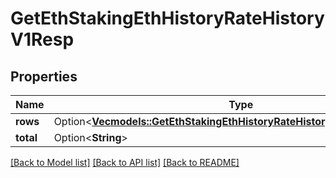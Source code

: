 # GetEthStakingEthHistoryRateHistoryV1Resp

## Properties

Name | Type | Description | Notes
------------ | ------------- | ------------- | -------------
**rows** | Option<[**Vec<models::GetEthStakingEthHistoryRateHistoryV1RespRowsInner>**](GetEthStakingEthHistoryRateHistoryV1Resp_rows_inner.md)> |  | [optional]
**total** | Option<**String**> |  | [optional]

[[Back to Model list]](../README.md#documentation-for-models) [[Back to API list]](../README.md#documentation-for-api-endpoints) [[Back to README]](../README.md)


